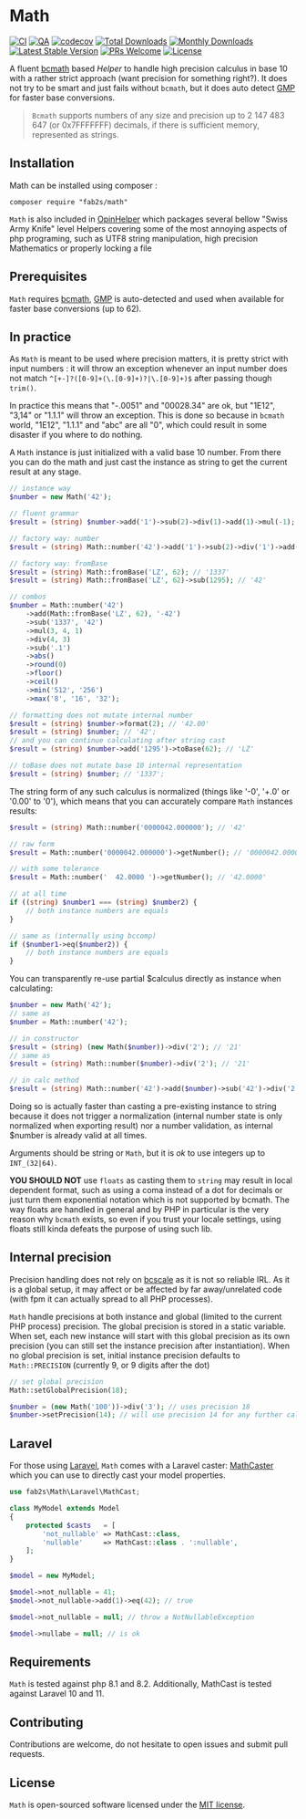 # Math

[![CI](https://github.com/fab2s/Math/actions/workflows/ci.yml/badge.svg)](https://github.com/fab2s/Math/actions/workflows/ci.yml) [![QA](https://github.com/fab2s/Math/actions/workflows/qa.yml/badge.svg)](https://github.com/fab2s/Math/actions/workflows/qa.yml) [![codecov](https://codecov.io/gh/fab2s/Math/graph/badge.svg?token=6JD33CQLE3)](https://codecov.io/gh/fab2s/Math) [![Total Downloads](https://poser.pugx.org/fab2s/math/downloads)](//packagist.org/packages/fab2s/math) [![Monthly Downloads](https://poser.pugx.org/fab2s/math/d/monthly)](//packagist.org/packages/fab2s/math) [![Latest Stable Version](https://poser.pugx.org/fab2s/math/v/stable)](https://packagist.org/packages/fab2s/math) [![PRs Welcome](https://img.shields.io/badge/PRs-welcome-brightgreen.svg?style=flat)](http://makeapullrequest.com) [![License](https://poser.pugx.org/fab2s/math/license)](https://packagist.org/packages/fab2s/math)

A fluent [bcmath](https://php.net/bcmath) based _Helper_ to handle high precision calculus in base 10 with a rather strict approach (want precision for something right?).
It does not try to be smart and just fails without `bcmath`, but it does auto detect [GMP](https://php.net/GMP) for faster base conversions.

> `Bcmath` supports numbers of any size and precision up to 2 147 483 647 (or 0x7FFFFFFF) decimals, if there is sufficient memory, represented as strings. 

## Installation

Math can be installed using composer :

```
composer require "fab2s/math"
```

`Math` is also included in [OpinHelper](https://github.com/fab2s/OpinHelpers) which packages several bellow "Swiss Army Knife" level Helpers covering some of the most annoying aspects of php programing, such as UTF8 string manipulation, high precision Mathematics or properly locking a file

## Prerequisites

`Math` requires [bcmath](https://php.net/bcmath), [GMP](https://php.net/GMP) is auto-detected and used when available for faster base conversions (up to 62). 

## In practice

As `Math` is meant to be used where precision matters, it is pretty strict with input numbers : it will throw an exception whenever an input number does not match `^[+-]?([0-9]+(\.[0-9]+)?|\.[0-9]+)$` after passing though `trim()`.

In practice this means that "-.0051" and "00028.34" are ok, but "1E12", "3,14" or "1.1.1" will throw an exception. This is done so because in `bcmath` world, "1E12", "1.1.1" and "abc" are all "0", which could result in some disaster if you where to do nothing.

A `Math` instance is just initialized with a valid base 10 number. From there you can do the math and just cast the instance as string to get the current result at any stage. 

```php
// instance way
$number = new Math('42');

// fluent grammar
$result = (string) $number->add('1')->sub(2)->div(1)->add(1)->mul(-1); // '-42'

// factory way: number
$result = (string) Math::number('42')->add('1')->sub(2)->div('1')->add(1)->mul(-1); // '-42'

// factory way: fromBase
$result = (string) Math::fromBase('LZ', 62); // '1337'
$result = (string) Math::fromBase('LZ', 62)->sub(1295); // '42'

// combos
$number = Math::number('42')
    ->add(Math::fromBase('LZ', 62), '-42')
    ->sub('1337', '42')
    ->mul(3, 4, 1)
    ->div(4, 3)
    ->sub('.1')
    ->abs()
    ->round(0)
    ->floor()
    ->ceil()
    ->min('512', '256')
    ->max('8', '16', '32');

// formatting does not mutate internal number
$result = (string) $number->format(2); // '42.00'
$result = (string) $number; // '42';
// and you can continue calculating after string cast
$result = (string) $number->add('1295')->toBase(62); // 'LZ'

// toBase does not mutate base 10 internal representation
$result = (string) $number; // '1337';
```

The string form of any such calculus is normalized (things like '-0', '+.0' or '0.00' to '0'), which means that you can accurately compare `Math` instances results:

```php
$result = (string) Math::number('0000042.000000'); // '42'

// raw form
$result = Math::number('0000042.000000')->getNumber(); // '0000042.000000'

// with some tolerance
$result = Math::number('  42.0000 ')->getNumber(); // '42.0000'

// at all time
if ((string) $number1 === (string) $number2) {
    // both instance numbers are equals
}

// same as (internally using bccomp)
if ($number1->eq($number2)) {
    // both instance numbers are equals
}
```

You can transparently re-use partial $calculus directly as instance when calculating:

```php
$number = new Math('42');
// same as
$number = Math::number('42');

// in constructor
$result = (string) (new Math($number))->div('2'); // '21'
// same as
$result = (string) Math::number($number)->div('2'); // '21'

// in calc method
$result = (string) Math::number('42')->add($number)->sub('42')->div('2'); // '21'
```

Doing so is actually faster than casting a pre-existing instance to string because it does not trigger a normalization (internal number state is only normalized when exporting result) nor a number validation, as internal $number is already valid at all times.

Arguments should be string or `Math`, but it is _ok_ to use integers up to `INT_(32|64)`. 

**YOU SHOULD NOT** use `floats` as casting them to `string` may result in local dependent format, such as using a coma instead of a dot for decimals or just turn them exponential notation which is not supported by bcmath.
The way floats are handled in general and by PHP in particular is the very reason why `bcmath` exists, so even if you trust your locale settings, using floats still kinda defeats the purpose of using such lib.

## Internal precision

Precision handling does not rely on [bcscale](https://php.net/bcscale) as it is not so reliable IRL. As it is a global setup, it may affect or be affected by far away/unrelated code (with fpm it can actually spread to all PHP processes).

`Math` handle precisions at both instance and global (limited to the current PHP process) precision. The global precision is stored in a static variable. When set, each new instance will start with this global precision as its own precision (you can still set the instance precision after instantiation). When no global precision is set, initial instance precision defaults to `Math::PRECISION` (currently 9, or 9 digits after the dot)

```php
// set global precision
Math::setGlobalPrecision(18);

$number = (new Math('100'))->div('3'); // uses precision 18
$number->setPrecision(14); // will use precision 14 for any further calculations
```

## Laravel

For those using [Laravel](https://laravel.com/), `Math` comes with a Laravel caster: [MathCaster](./src/Laravel/MathCast.php) which you can use to directly cast your model properties.

````php
use fab2s\Math\Laravel\MathCast;

class MyModel extends Model
{
    protected $casts   = [
        'not_nullable' => MathCast::class,
        'nullable'     => MathCast::class . ':nullable',
    ];
}

$model = new MyModel;

$model->not_nullable = 41;
$model->not_nullable->add(1)->eq(42); // true

$model->not_nullable = null; // throw a NotNullableException

$model->nullabe = null; // is ok

````

## Requirements

`Math` is tested against php 8.1 and 8.2. Additionally, MathCast is tested against Laravel 10 and 11.

## Contributing

Contributions are welcome, do not hesitate to open issues and submit pull requests.

## License

`Math` is open-sourced software licensed under the [MIT license](https://opensource.org/licenses/MIT).